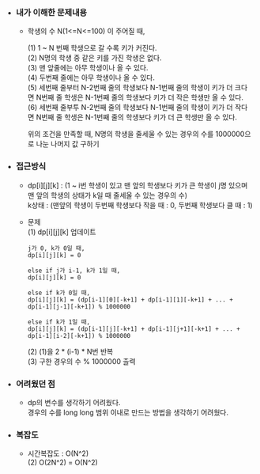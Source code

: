 - ### 내가 이해한 문제내용  
  - 학생의 수 N(1<=N<=100) 이 주어질 때,   
    
    (1) 1 ~ N 번째 학생으로 갈 수록 키가 커진다.  
    (2) N명의 학생 중 같은 키를 가진 학생은 없다.  
    (3) 맨 앞줄에는 아무 학생이나 올 수 있다.  
    (4) 두번째 줄에는 아무 학생이나 올 수 있다.  
    (5) 세번째 줄부터 N-2번째 줄의 학생보다 N-1번째 줄의 학생이 키가 더 크다면 N번째 줄 학생은 N-1번째 줄의 학생보다 키가 더 작은 학생만 올 수 있다.  
    (6) 세번째 줄부투 N-2번째 줄의 학생보다 N-1번째 줄의 학생이 키가 더 작다면 N번째 줄 학생은 N-1번째 줄의 학생보다 키가 더 큰 학생만 올 수 있다.  
      
    위의 조건을 만족할 때, N명의 학생을 줄세울 수 있는 경우의 수를 1000000으로 나눈 나머지 값 구하기  

- ### 접근방식  
  - dp[i][j][k] : (1 ~ i번 학생이 있고 맨 앞의 학생보다 키가 큰 학생이 j명 있으며 맨 앞의 학생의 상태가 k일 때 줄세울 수 있는 경우의 수)  
    k상태 : (맨앞의 학생이 두번째 학생보다 작을 때 : 0, 두번째 학생보다 클 때 : 1)  
      
  - 문제  
    (1) dp[i][j][k] 업데이트  
          
        j가 0, k가 0일 때,  
        dp[i][j][k] = 0  
          
        else if j가 i-1, k가 1일 때,  
        dp[i][j][k] = 0  
          
        else if k가 0일 때,  
        dp[i][j][k] = (dp[i-1][0][-k+1] + dp[i-1][1][-k+1] + ... + dp[i-1][j-1][-k+1]) % 1000000 
          
        else if k가 1일 때,  
        dp[i][j][k] = (dp[i-1][j][-k+1] + dp[i-1][j+1][-k+1] + ... + dp[i-1][i-2][-k+1]) % 1000000 
    (2) (1)을 2 * (i-1) * N번 반복  
    (3) 구한 경우의 수 % 1000000 출력  
    
- ### 어려웠던 점  
  - dp의 변수를 생각하기 어려웠다.  
    경우의 수를 long long 범위 이내로 만드는 방법을 생각하기 어려웠다.  
    
- ### 복잡도  
  - 시간복잡도 : O(N^2)  
    (2) O(2N^2) = O(N^2)  
        
        
  

    
    
